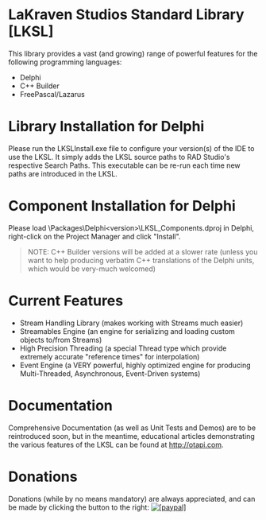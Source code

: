LaKraven Studios Standard Library [LKSL]
====

This library provides a vast (and growing) range of powerful features for the following programming languages:
  - Delphi
  - C++ Builder
  - FreePascal/Lazarus

Library Installation for Delphi
====
Please run the LKSLInstall.exe file to configure your version(s) of the IDE to use the LKSL. It simply adds the LKSL source paths to RAD Studio's respective Search Paths. This executable can be re-run each time new paths are introduced in the LKSL.

Component Installation for Delphi
====
Please load \Packages\Delphi\<version>\LKSL_Components<version>.dproj in Delphi, right-click on the Project Manager and click "Install".

> NOTE: C++ Builder versions will be added at a slower rate (unless you want to help producing verbatim C++ translations of the Delphi units, which would be very-much welcomed)

Current Features
====
  - Stream Handling Library (makes working with Streams much easier)
  - Streamables Engine (an engine for serializing and loading custom objects to/from Streams)
  - High Precision Threading (a special Thread type which provide extremely accurate "reference times" for interpolation)
  - Event Engine (a VERY powerful, highly optimized engine for producing Multi-Threaded, Asynchronous, Event-Driven systems)

Documentation
====
Comprehensive Documentation (as well as Unit Tests and Demos) are to be reintroduced soon, but in the meantime, educational articles demonstrating the various features of the LKSL can be found at http://otapi.com.

Donations
====
Donations (while by no means mandatory) are always appreciated, and can be made by clicking the button to the right: <a href="https://www.paypal.com/cgi-bin/webscr?cmd=_s-xclick&hosted_button_id=84FXYZX27EUJL"><img src="https://www.paypalobjects.com/en_US/GB/i/btn/btn_donateCC_LG.gif" alt="[paypal]" /></a>

